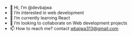 - 👋 Hi, I’m @devbajwa
- 👀 I’m interested in web development
- 🌱 I’m currently learning React
- 💞️ I’m looking to collaborate on Web development projects
- 📫 How to reach me? contact wbajwa313@gmail.com

<!---
devbajwa/devbajwa is a ✨ special ✨ repository because its `README.md` (this file) appears on your GitHub profile.
You can click the Preview link to take a look at your changes.
--->
